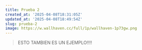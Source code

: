 ```yaml
---
title: Prueba 2
created_at: '2025-04-08T18:31:05Z'
updated_at: '2025-04-08T18:49:54Z'
slug: prueba-2
image: https://w.wallhaven.cc/full/1p/wallhaven-1p73gw.png
---
```


> ESTO TAMBIEN ES UN EJEMPLO!!!!